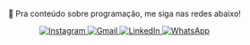 <p align="center">📌 Pra conteúdo sobre programação, me siga nas redes abaixo!</p>

<p align="center">
  <a href="https://instagram.com/bielcosso" target="_blank">
    <img alt="Instagram" src="https://img.shields.io/badge/Instagram-%23E4405F.svg?&style=for-the-badge&logo=instagram&logoColor=white"/>
  </a>
  <a href="mailto:cosso.gabriel@gmail.com" target="_blank">
    <img alt="Gmail" src="https://img.shields.io/badge/Gmail-%23EA4335.svg?&style=for-the-badge&logo=gmail&logoColor=white"/>
  </a>
  <a href="https://linkedin.com/in/gabriel-cosso" target="_blank">
    <img alt="LinkedIn" src="https://img.shields.io/badge/LinkedIn-%230A66C2.svg?&style=for-the-badge&logo=linkedin&logoColor=white"/>
  </a>
  <a href="https://wa.me/5532998334322" target="_blank">
    <img alt="WhatsApp" src="https://img.shields.io/badge/WhatsApp-%2325D366.svg?&style=for-the-badge&logo=whatsapp&logoColor=white"/>
  </a>
</p>

